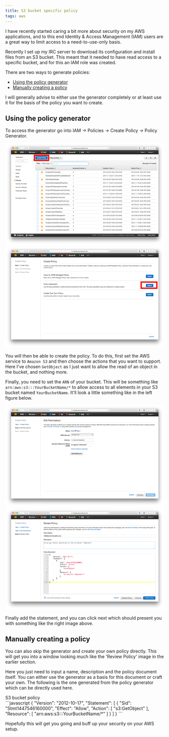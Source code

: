 ```yaml
---
title: S3 bucket specific policy
tags: aws
---
```


I have recently started caring a bit more about security on my AWS
applications, and to this end Identity & Access Management (IAM) users are a great way to limit access to
a need-to-use-only basis.

Recently I set up my IRC server to download its configuration and install files
from an S3 bucket. This meant that it needed to have read access to a specific
bucket, and for this an IAM role was created.

There are two ways to generate policies:

* <a href="#using-the-policy-generator">Using the policy generator</a>
* <a href="#manually-creating-a-policy">Manually creating a policy</a>

I will generally advise to either use the generator completely or at least use
it for the basis of the policy you want to create.

<div></div><!--more-->

## Using the policy generator
To access the generator go into IAM -> Policies -> Create Policy -> Policy Generator.

<div class="clear two-images">
  <a href="/resources/images/S3-create-policy.png" target="_blank" rel="noopener noreferrer"><img src="/resources/images/S3-create-policy.thumbnail.png" alt="S3 Create Policy" title="S3 Create Policy" /></a>
  <a href="/resources/images/S3-policy-generator.png" target="_blank" rel="noopener noreferrer"><img src="/resources/images/S3-policy-generator.thumbnail.png" alt="S3 Select Policy Generator" title="S3 Select Policy Generator" /></a>
</div>

You will then be able to create the policy. To do this, first set the AWS
service to `Amazon S3` and then choose the actions that you want to support.
Here I've chosen `GetObject` as I just want to allow the read of an object in
the bucket, and nothing more.

Finally, you need to set the `ARN` of your bucket. This will be something like
`arn:aws:s3:::YourBucketName/*` to allow access to all elements in your S3
bucket named `YourBucketName`. It'll look a little something like in the left figure below.

<div class="clear two-images">
  <a href="/resources/images/S3-edit-permissions.png" target="_blank" rel="noopener noreferrer"><img src="/resources/images/S3-edit-permissions.thumbnail.png" alt="S3 Edit Permissions" title="S3 Edit Permissions" /></a>
  <a href="/resources/images/S3-review-policy.png" target="_blank" rel="noopener noreferrer"><img src="/resources/images/S3-review-policy.thumbnail.png" alt="S3 Review Policy" title="S3
Review Policy" /></a>
</div>

Finally add the statement, and you can click next which should present you
with something like the right image above.


## Manually creating a policy
You can also skip the generator and create your own policy directly. This will
get you into a window looking much like the 'Review Policy' image in the
earlier section.

Here you just need to input a name, description and the policy document itself.
You can either use the generator as a basis for this document or craft your
own. The following is the one generated from the policy generator which can be
directly used here.

<div class="snippet-title">S3 bucket policy</div>
```javascript
{
    "Version": "2012-10-17",
    "Statement": [
        {
            "Sid": "Stmt1447546160000",
            "Effect": "Allow",
            "Action": [
                "s3:GetObject"
            ],
            "Resource": [
                "arn:aws:s3:::YourBucketName/*"
            ]
        }
    ]
}
```

Hopefully this will get you going and buff up your security on your AWS setup.
